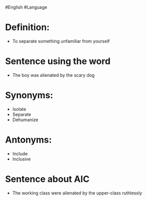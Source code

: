 #English #Language

# Definition:
- To separate something unfamiliar from yourself

# Sentence using the word
- The boy was alienated by the scary dog

# Synonyms:
- Isolate
- Separate
- Dehumanize

# Antonyms:
- Include
- Inclusive

# Sentence about AIC
- The working class were alienated by the upper-class ruthlessly 